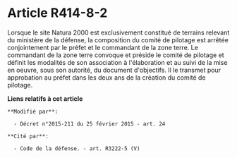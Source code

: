 # Article R414-8-2

Lorsque le site Natura 2000 est exclusivement constitué de terrains relevant du ministère de la défense, la composition du
comité de pilotage est arrêtée conjointement par le préfet et le commandant de la zone terre. Le commandant de la zone terre
convoque et préside le comité de pilotage et définit les modalités de son association à l'élaboration et au suivi de la mise
en oeuvre, sous son autorité, du document d'objectifs. Il le transmet pour approbation au préfet dans les deux ans de la
création du comité de pilotage.

**Liens relatifs à cet article**

	**Modifié par**:

	  - Décret n°2015-211 du 25 février 2015 - art. 24

	**Cité par**:

	  - Code de la défense. - art. R3222-5 (V)
